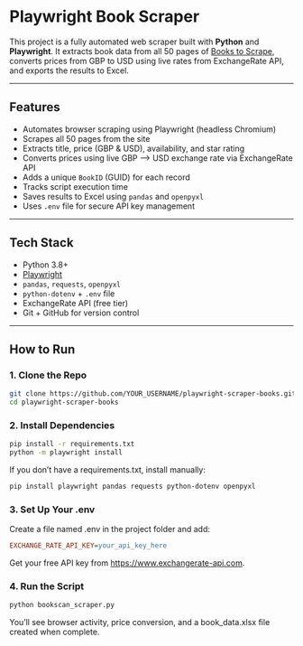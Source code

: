 # Playwright Book Scraper

This project is a fully automated web scraper built with **Python** and **Playwright**. It extracts book data from all 50 pages of [Books to Scrape](https://books.toscrape.com), converts prices from GBP to USD using live rates from ExchangeRate API, and exports the results to Excel.

---

## Features

- Automates browser scraping using Playwright (headless Chromium)
- Scrapes all 50 pages from the site
- Extracts title, price (GBP & USD), availability, and star rating
- Converts prices using live GBP --> USD exchange rate via ExchangeRate API
- Adds a unique `BookID` (GUID) for each record
- Tracks script execution time
- Saves results to Excel using `pandas` and `openpyxl`
- Uses `.env` file for secure API key management

---

## Tech Stack

- Python 3.8+
- [Playwright](https://playwright.dev/python/)
- `pandas`, `requests`, `openpyxl`
- `python-dotenv` + `.env` file
- ExchangeRate API (free tier)
- Git + GitHub for version control

---

## How to Run

### 1. Clone the Repo

```bash
git clone https://github.com/YOUR_USERNAME/playwright-scraper-books.git
cd playwright-scraper-books
```

### 2. Install Dependencies
```bash
pip install -r requirements.txt
python -m playwright install
```

If you don’t have a requirements.txt, install manually:

```bash
pip install playwright pandas requests python-dotenv openpyxl
```

### 3. Set Up Your .env

Create a file named .env in the project folder and add:

```ini
EXCHANGE_RATE_API_KEY=your_api_key_here
```

Get your free API key from https://www.exchangerate-api.com.

### 4. Run the Script

```bash
python bookscan_scraper.py
```

You’ll see browser activity, price conversion, and a book_data.xlsx file created when complete.

